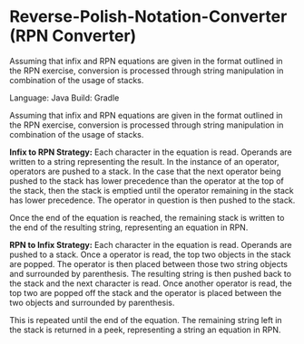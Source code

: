 # Reverse-Polish-Notation-Converter (RPN Converter)

Assuming that infix and RPN equations are given in the format outlined in the RPN exercise, 
conversion is processed through string manipulation in combination of the usage of stacks. 

Language: Java 
Build: Gradle

Assuming that infix and RPN equations are given in the format outlined in the RPN exercise, 
conversion is processed through string manipulation in combination of the usage of stacks. 

**Infix to RPN Strategy:** 
Each character in the equation is read. Operands are written to a string representing the result. In the instance of an operator, operators are pushed to a stack. In the case that the next operator being pushed to the stack has lower precedence than the operator at the top of the stack, then the stack is emptied until the operator remaining in the stack has lower precedence. The operator in question is then pushed to the stack. 

Once the end of the equation is reached, the remaining stack is written to the end of the resulting string, representing an equation in RPN. 

**RPN to Infix Strategy:** 
Each character in the equation is read. Operands are pushed to a stack. Once a operator is read, the top two objects in the stack are popped. The operator is then placed between those two string objects and surrounded by parenthesis. 
The resulting string is then pushed back to the stack and the next character is read. 
Once another operator is read, the top two are popped off the stack and the operator is placed between the two objects and surrounded by parenthesis. 

This is repeated until the end of the equation.
The remaining string left in the stack is returned in a peek, representing a string an equation in RPN. 
